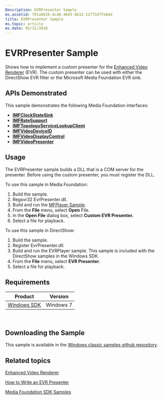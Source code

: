 ```yaml
---
Description: EVRPresenter Sample
ms.assetid: 791a9816-4c40-4683-8b32-22f73d7fe84d
title: EVRPresenter Sample
ms.topic: article
ms.date: 05/31/2018
---
```


# EVRPresenter Sample

Shows how to implement a custom presenter for the [Enhanced Video Renderer](enhanced-video-renderer.md) (EVR). The custom presenter can be used with either the DirectShow EVR filter or the Microsoft Media Foundation EVR sink.

## APIs Demonstrated

This sample demonstrates the following Media Foundation interfaces:

-   [**IMFClockStateSink**](/windows/desktop/api/mfidl/nn-mfidl-imfclockstatesink)
-   [**IMFRateSupport**](/windows/desktop/api/mfidl/nn-mfidl-imfratesupport)
-   [**IMFTopologyServiceLookupClient**](/windows/desktop/api/evr/nn-evr-imftopologyservicelookupclient)
-   [**IMFVideoDeviceID**](/windows/desktop/api/evr/nn-evr-imfvideodeviceid)
-   [**IMFVideoDisplayControl**](/windows/desktop/api/evr/nn-evr-imfvideodisplaycontrol)
-   [**IMFVideoPresenter**](/windows/desktop/api/evr/nn-evr-imfvideopresenter)

## Usage

The EVRPresenter sample builds a DLL that is a COM server for the presenter. Before using the custom presenter, you must register the DLL.

To use this sample in Media Foundation:

1.  Build the sample.
2.  Regsvr32 EvrPresenter.dll.
3.  Build and run the [MFPlayer Sample](https://msdn.microsoft.com/library/Bb970516(v=VS.85).aspx).
4.  From the **File** menu, select **Open** File.
5.  In the **Open File** dialog box, select **Custom EVR Presenter.**
6.  Select a file for playback.

To use this sample in DirectShow:

1.  Build the sample.
2.  Register EvrPresenter.dll.
3.  Build and run the EVRPlayer sample. This sample is included with the DirectShow samples in the Windows SDK.
4.  From the **File** menu, select **EVR Presenter**.
5.  Select a file for playback.

## Requirements



| Product                                                        | Version   |
|----------------------------------------------------------------|-----------|
| [Windows SDK](https://msdn.microsoft.com/windowsvista/bb980924.aspx) | Windows 7 |



 

## Downloading the Sample

This sample is available in the [Windows classic samples github repository](https://github.com/Microsoft/Windows-classic-samples/tree/master/Samples/Win7Samples/multimedia/mediafoundation/AudioClip).

## Related topics

<dl> <dt>

[Enhanced Video Renderer](enhanced-video-renderer.md)
</dt> <dt>

[How to Write an EVR Presenter](how-to-write-an-evr-presenter.md)
</dt> <dt>

[Media Foundation SDK Samples](media-foundation-sdk-samples.md)
</dt> </dl>

 

 



